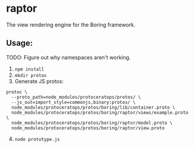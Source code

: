 # raptor
The view rendering engine for the Boring framework.

## Usage:
TODO: Figure out why namespaces aren't working.

1. `npm install`
2. `mkdir protos`
3. Generate JS protos:
```
protoc \
  --proto_path=node_modules/protoceratops/protos/ \
  --js_out=import_style=commonjs,binary:protos/ \
  node_modules/protoceratops/protos/boring/lib/container.proto \
  node_modules/protoceratops/protos/boring/raptor/views/example.proto \
  node_modules/protoceratops/protos/boring/raptor/model.proto \
  node_modules/protoceratops/protos/boring/raptor/view.proto
```
4. `node prototype.js`
